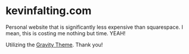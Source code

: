 # kevinfalting.com

Personal website that is significantly less expensive than squarespace. I mean, this is costing me nothing but time. YEAH!

Utilizing the [Gravity Theme](https://github.com/hemangsk/Gravity). Thank you!